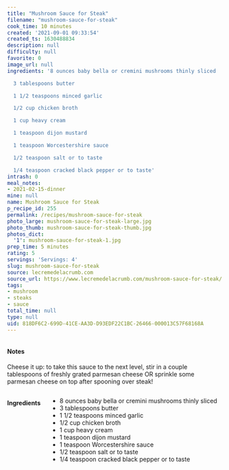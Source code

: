 ```yaml
---
title: "Mushroom Sauce for Steak"
filename: "mushroom-sauce-for-steak"
cook_time: 10 minutes
created: '2021-09-01 09:33:54'
created_ts: 1630488834
description: null
difficulty: null
favorite: 0
image_url: null
ingredients: '8 ounces baby bella or cremini mushrooms thinly sliced

  3 tablespoons butter

  1 1/2 teaspoons minced garlic

  1/2 cup chicken broth

  1 cup heavy cream

  1 teaspoon dijon mustard

  1 teaspoon Worcestershire sauce

  1/2 teaspoon salt or to taste

  1/4 teaspoon cracked black pepper or to taste'
intrash: 0
meal_notes:
- 2021-02-15-dinner
mine: null
name: Mushroom Sauce for Steak
p_recipe_id: 255
permalink: /recipes/mushroom-sauce-for-steak
photo_large: mushroom-sauce-for-steak-large.jpg
photo_thumb: mushroom-sauce-for-steak-thumb.jpg
photos_dict:
  '1': mushroom-sauce-for-steak-1.jpg
prep_time: 5 minutes
rating: 5
servings: 'Servings: 4'
slug: mushroom-sauce-for-steak
source: lecremedelacrumb.com
source_url: https://www.lecremedelacrumb.com/mushroom-sauce-for-steak/
tags:
- mushroom
- steaks
- sauce
total_time: null
type: null
uid: 818DF6C2-699D-41CE-AA3D-D93EDF22C1BC-26466-000013C57F68168A
---
```

<div class="large-8 medium-7 columns" id="writeup">		<div id="notes"><h4>Notes</h4>
<div class="box box-notes"><p>Cheese it up: to take this sauce to the next level, stir in a couple tablespoons of freshly grated parmesan cheese OR sprinkle some parmesan cheese on top after spooning over steak!</p>
</div></div>	</div><!-- #writeup -->
</div><!-- #row-one -->
<div class="row" id="row-two">	<div class="medium-4 small-5 columns" id="ingredients"><h4>Ingredients</h4><div class="box box-ingredients content"><ul>
<li>8 ounces baby bella or cremini mushrooms thinly sliced</li>
<li>3 tablespoons butter</li>
<li>1 1/2 teaspoons minced garlic</li>
<li>1/2 cup chicken broth</li>
<li>1 cup heavy cream</li>
<li>1 teaspoon dijon mustard</li>
<li>1 teaspoon Worcestershire sauce</li>
<li>1/2 teaspoon salt or to taste</li>
<li>1/4 teaspoon cracked black pepper or to taste</li>
</ul>
</div>	</div>	<div class="medium-6 small-7 columns" id="directions">	</div>